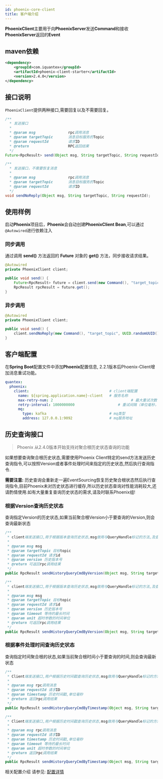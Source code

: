 ```yaml
---
id: phoenix-core-client
title: 客户端介绍
---
```


**PhoenixClient**主要用于向**PhoenixServer**发送**Command**和接收**PhoenixServer**返回的**Event**

## maven依赖

```xml
<dependency>
    <groupId>com.iquantex</groupId>
    <artifactId>phoenix-client-starter</artifactId>
    <version>2.4.0</version>
</dependency>
```

## 接口说明

`PhoenixClient`提供两种接口,需要回复以及不需要回复。

```java
/**
  * 发送接口
  *
  * @param msg               rpc调用消息
  * @param targetTopic       消息目标服务的Topic
  * @param requestId         请求ID
  * @return                  RPC返回结果
  */
Future<RpcResult> send(Object msg, String targetTopic, String requestId);

/**
  * 发送接口，不需要恢复消息
  *
  * @param msg               rpc调用消息
  * @param targetTopic       消息目标服务的Topic
  * @param requestId         请求ID
  */
void sendNoReply(Object msg, String targetTopic, String requestId);
```

## 使用样例

启动**Phoenix**项目后，**Phoenix**会自动创建**PhoenixClient Bean**,可以通过`@Autowired`进行依赖注入

### 同步调用

通过调用 **send()** 方法返回的 **Future** 对象的 **get()** 方法，同步接收请求结果。

```java
@Autowired
private PhoenixClient client;

public void send() {
    Future<RpcResult> future = client.send(new Command(), "target_topic", UUID.randomUUID());
    RpcResult rpcResult = future.get();
}
```

### 异步调用

```java
@Autowired
private PhoenixClient client;

public void send() {
    client.sendNoReply(new Command(), "target_topic", UUID.randomUUID());
}
```

## 客户端配置

在**Spring Boot**配置文件中添加**Phoenix**配置信息, 2.2.1版本后Phoenix-Client增加消息重试功能。

```yaml
quantex:
  phoenix:
    client:                                     # client端配置
      name: ${spring.application.name}-client   # 服务名称
      max-retry-num: 2						              # 最大重试次数
      retry-interval: 1000000000		          	# 重试间隔（单位毫秒，默认10s）
      mq:
        type: kafka                             # mq类型
        address: 127.0.0.1:9092                 # mq服务地址 
```

## 历史查询接口

> Phoenix 从2.4.0版本开始支持对聚合根历史状态查询的功能

如果想要查询聚合根历史状态,需要使用Phoenix Client特定的send方法发送历史查询指令,可以按照Version或者事件处理时间来指定的历史状态,然后执行查询指令.

**需要注意:** 历史查询会重新走一遍EventSourcing恢复历史聚合根状态然后执行查询指令,目前Phoenix未对历史状态进行缓存,所以历史状态查询对性能消耗较大,还请酌情使用.如有大量重复查询历史状态的需求,请及时联系Phoenix组!

### 根据Version查询历史状态

查询指定Version的历史状态,如果当前聚合根Version小于要查询的Version,则会查询最新状态

```java
/**
 * client端发送接口,用于根据版本查询历史状态,msg做用与QueryHandle标记的方法,及查询指令
 *
 * @param msg msg
 * @param targetTopic 目标topic
 * @param requestId 请求id
 * @param version 历史版本号
 * @return 可返回rpc调用结果
 */
public RpcResult sendHistoryQueryCmdByVersion(Object msg, String targetTopic, String requestId, Long version) throws ExecutionException, InterruptedException;

/**
 * client端发送接口,用于根据版本查询历史状态,msg做用与QueryHandle标记的方法,及查询指令
 *
 * @param msg msg
 * @param targetTopic 目标topic
 * @param requestId 请求id
 * @param version 历史版本号
 * @param timeout 等待的最长时间
 * @param unit 超时参数的时间单位
 * @return 可返回rpc调用结果
 */
public RpcResult sendHistoryQueryCmdByVersion(Object msg, String targetTopic, String requestId, Long version, long timeout, TimeUnit unit) throws InterruptedException, ExecutionException, TimeoutException;
```

### 根据事件处理时间查询历史状态

查询指定时间聚合根的状态,如果当前聚合根时间小于要查询的时间,则会查询最新状态

```java
/**
 * Client端发送接口,用户根据历史时间戳查询历史状态,msg做用与QueryHandle标记的方法
 *
 * @param msg rpc调用消息
 * @param requestId 请求ID
 * @param timestamp 历史时间戳,单位毫秒
 * @return 返回rpc调用结果
 */
public RpcResult sendHistoryQueryCmdByTimestamp(Object msg, String targetTopic, String requestId, Long timestamp) throws ExecutionException, InterruptedException;

/**
 * Client端发送接口,用户根据历史时间戳查询历史状态,msg做用与QueryHandle标记的方法
 *
 * @param msg rpc调用消息
 * @param requestId 请求ID
 * @param timestamp 历史时间戳,单位毫秒
 * @param timeout 等待的最长时间
 * @param unit 超时参数的时间单位
 * @return 返回rpc调用结果
 */
public RpcResult sendHistoryQueryCmdByTimestamp(Object msg, String targetTopic, String requestId, Long timestamp, long timeout, TimeUnit unit) throws ExecutionException, InterruptedException, TimeoutException;
```

相关配置介绍 请参见: [配置详情](./phoenix-core-config)
